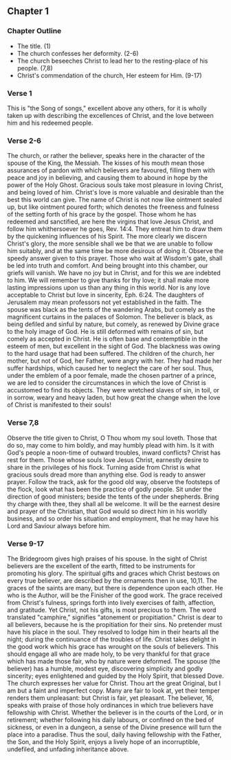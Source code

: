 ## Chapter 1

### Chapter Outline

- The title. (1) 
- The church confesses her deformity. (2-6) 
- The church beseeches Christ to lead her to the resting-place of his people. (7,8) 
- Christ's commendation of the church, Her esteem for Him. (9-17)

### Verse 1

This is "the Song of songs," excellent above any others, for it is wholly taken up with describing the excellences of Christ, and the love between him and his redeemed people.

### Verse 2-6

The church, or rather the believer, speaks here in the character of the spouse of the King, the Messiah. The kisses of his mouth mean those assurances of pardon with which believers are favoured, filling them with peace and joy in believing, and causing them to abound in hope by the power of the Holy Ghost. Gracious souls take most pleasure in loving Christ, and being loved of him. Christ's love is more valuable and desirable than the best this world can give. The name of Christ is not now like ointment sealed up, but like ointment poured forth; which denotes the freeness and fulness of the setting forth of his grace by the gospel. Those whom he has redeemed and sanctified, are here the virgins that love Jesus Christ, and follow him whithersoever he goes, Rev. 14:4. They entreat him to draw them by the quickening influences of his Spirit. The more clearly we discern Christ's glory, the more sensible shall we be that we are unable to follow him suitably, and at the same time be more desirous of doing it. Observe the speedy answer given to this prayer. Those who wait at Wisdom's gate, shall be led into truth and comfort. And being brought into this chamber, our griefs will vanish. We have no joy but in Christ, and for this we are indebted to him. We will remember to give thanks for thy love; it shall make more lasting impressions upon us than any thing in this world. Nor is any love acceptable to Christ but love in sincerity, Eph. 6:24. The daughters of Jerusalem may mean professors not yet established in the faith. The spouse was black as the tents of the wandering Arabs, but comely as the magnificent curtains in the palaces of Solomon. The believer is black, as being defiled and sinful by nature, but comely, as renewed by Divine grace to the holy image of God. He is still deformed with remains of sin, but comely as accepted in Christ. He is often base and contemptible in the esteem of men, but excellent in the sight of God. The blackness was owing to the hard usage that had been suffered. The children of the church, her mother, but not of God, her Father, were angry with her. They had made her suffer hardships, which caused her to neglect the care of her soul. Thus, under the emblem of a poor female, made the chosen partner of a prince, we are led to consider the circumstances in which the love of Christ is accustomed to find its objects. They were wretched slaves of sin, in toil, or in sorrow, weary and heavy laden, but how great the change when the love of Christ is manifested to their souls!

### Verse 7,8

Observe the title given to Christ, O Thou whom my soul loveth. Those that do so, may come to him boldly, and may humbly plead with him. Is it with God's people a noon-time of outward troubles, inward conflicts? Christ has rest for them. Those whose souls love Jesus Christ, earnestly desire to share in the privileges of his flock. Turning aside from Christ is what gracious souls dread more than anything else. God is ready to answer prayer. Follow the track, ask for the good old way, observe the footsteps of the flock, look what has been the practice of godly people. Sit under the direction of good ministers; beside the tents of the under shepherds. Bring thy charge with thee, they shall all be welcome. It will be the earnest desire and prayer of the Christian, that God would so direct him in his worldly business, and so order his situation and employment, that he may have his Lord and Saviour always before him.

### Verse 9-17

The Bridegroom gives high praises of his spouse. In the sight of Christ believers are the excellent of the earth, fitted to be instruments for promoting his glory. The spiritual gifts and graces which Christ bestows on every true believer, are described by the ornaments then in use, 10,11. The graces of the saints are many, but there is dependence upon each other. He who is the Author, will be the Finisher of the good work. The grace received from Christ's fulness, springs forth into lively exercises of faith, affection, and gratitude. Yet Christ, not his gifts, is most precious to them. The word translated "camphire," signifies "atonement or propitiation." Christ is dear to all believers, because he is the propitiation for their sins. No pretender must have his place in the soul. They resolved to lodge him in their hearts all the night; during the continuance of the troubles of life. Christ takes delight in the good work which his grace has wrought on the souls of believers. This should engage all who are made holy, to be very thankful for that grace which has made those fair, who by nature were deformed. The spouse (the believer) has a humble, modest eye, discovering simplicity and godly sincerity; eyes enlightened and guided by the Holy Spirit, that blessed Dove. The church expresses her value for Christ. Thou art the great Original, but I am but a faint and imperfect copy. Many are fair to look at, yet their temper renders them unpleasant: but Christ is fair, yet pleasant. The believer, 16, speaks with praise of those holy ordinances in which true believers have fellowship with Christ. Whether the believer is in the courts of the Lord, or in retirement; whether following his daily labours, or confined on the bed of sickness, or even in a dungeon, a sense of the Divine presence will turn the place into a paradise. Thus the soul, daily having fellowship with the Father, the Son, and the Holy Spirit, enjoys a lively hope of an incorruptible, undefiled, and unfading inheritance above.


